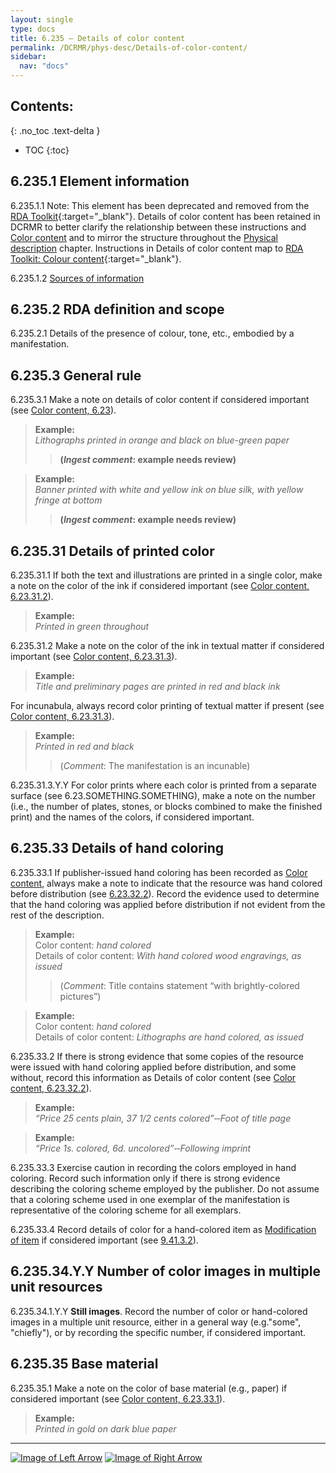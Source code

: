 ```yaml
---
layout: single
type: docs
title: 6.235 — Details of color content
permalink: /DCRMR/phys-desc/Details-of-color-content/
sidebar:
  nav: "docs"
---
```


## Contents:
{: .no_toc .text-delta }

- TOC
{:toc}

## 6.235.1 Element information

<a name="6.235.1.1">6.235.1.1</a> Note: This element has been deprecated and removed from the [RDA Toolkit](https://www.rdatoolkit.org/){:target="_blank"}. Details of color content has been retained in DCRMR to better clarify the relationship between these instructions and [Color content](/DCRMR/phys-desc/Color-content/) and to mirror the structure throughout the [Physical description](/DCRMR/phys-desc/) chapter. Instructions in Details of color content map to [RDA Toolkit: Colour content](https://access.rdatoolkit.org/Content/Index?externalId=en-US_ala-26e5e1f2-b7fb-383b-954a-b2560eb6eb40){:target="_blank"}.

<a name="6.235.1.2">6.235.1.2</a> [Sources of information](/DCRMR/phys-desc/#6011-sources-of-information) 

## 6.235.2 RDA definition and scope

<a name="6.235.2.1">6.235.2.1</a> Details of the presence of colour, tone, etc., embodied by a manifestation.

## 6.235.3 General rule

<a name="6.235.3.1">6.235.3.1</a> Make a note on details of color content if considered important (see [Color content, 6.23](/DCRMR/phys-desc/Color-content/)).

>**Example:**  
><CITE>Lithographs printed in orange and black on blue-green paper</CITE>  
>>**(*Ingest comment*: example needs review)**

>**Example:**  
><CITE>Banner printed with white and yellow ink on blue silk, with yellow fringe at bottom</CITE>  
>>**(*Ingest comment*: example needs review)**

## 6.235.31 Details of printed color

<a name="6.235.31.1">6.235.31.1</a> If both the text and illustrations are printed in a single color, make a note on the color of the ink if considered important (see [Color content, 6.23.31.2](/DCRMR/phys-desc/Color-content/#6.23.31.2)).

>**Example:**  
><CITE>Printed in green throughout</CITE>

<a name="6.235.31.2">6.235.31.2</a> Make a note on the color of the ink in textual matter if considered important (see [Color content, 6.23.31.3](/DCRMR/phys-desc/Color-content/#6.23.31.3)).

>**Example:**  
><CITE>Title and preliminary pages are printed in red and black ink</CITE>

For incunabula, always record color printing of textual matter if present (see [Color content, 6.23.31.3](/DCRMR/phys-desc/Color-content/#6.23.31.3)).

>**Example:**  
><CITE>Printed in red and black</CITE>  
>>(*Comment*: The manifestation is an incunable)

<a name="6.235.31.3.Y.Y">6.235.31.3.Y.Y</a> For color prints  where each color is printed from a separate surface (see 6.23.SOMETHING.SOMETHING), make a note on the number (i.e., the number of plates, stones, or blocks combined to make the finished print) and the names of the colors, if considered important. 

## 6.235.33 Details of hand coloring

<a name="6.235.33.1">6.235.33.1</a> If publisher-issued hand coloring has been recorded as [Color content](/DCRMR/phys-desc/Color-content/), always make a note to indicate that the resource was hand colored before distribution (see [6.23.32.2](/DCRMR/phys-desc/Color-content/#6.23.32.2)). Record the evidence used to determine that the hand coloring was applied before distribution if not evident from the rest of the description.

>**Example:**  
>Color content: <CITE>hand colored</CITE>  
>Details of color content: <CITE>With hand colored wood engravings, as issued</CITE>  
>>(*Comment*: Title contains statement “with brightly-colored pictures”)

>**Example:**  
>Color content: <CITE>hand colored</CITE>  
>Details of color content: <CITE>Lithographs are hand colored, as issued</CITE>  

<a name="6.235.33.2">6.235.33.2</a> If there is strong evidence that some copies of the resource were issued with hand coloring applied before distribution, and some without, record this information as Details of color content (see [Color content, 6.23.32.2](/DCRMR/phys-desc/Color-content/#6.23.32.2)).

>**Example:**  
><CITE>“Price 25 cents plain, 37 1/2 cents colored”&#8208;&#8208;Foot of title page</CITE>  

>**Example:**  
><CITE>“Price 1s. colored, 6d. uncolored”&#8208;&#8208;Following imprint</CITE> 

<a name="6.235.33.3">6.235.33.3</a> Exercise caution in recording the colors employed in hand coloring. Record such information only if there is strong evidence describing the coloring scheme employed by the publisher. Do not assume that a coloring scheme used in one exemplar of the manifestation is representative of the coloring scheme for all exemplars. 

<a name="6.235.33.4">6.235.33.4</a> Record details of color for a hand-colored item as [Modification of item](/DCRMR/additional-notes/Modification-of-item/) if considered important (see [9.41.3.2](/DCRMR/additional-notes/Modification-of-item/#9.41.3.2)).

## 6.235.34.Y.Y Number of color images in multiple unit resources

<a name="6.235.34.1.Y.Y">6.235.34.1.Y.Y</a> **Still images**. Record the number of color or hand-colored images in a multiple unit resource, either in a general way (e.g."some", "chiefly"), or by recording the specific number, if considered important.

## 6.235.35 Base material

<a name="6.235.35.1">6.235.35.1</a> Make a note on the color of base material (e.g., paper) if considered important (see [Color content, 6.23.33.1](/DCRMR/phys-desc/Color-content/#6.23.33.1)).

>**Example:**  
><CITE>Printed in gold on dark blue paper</CITE>  

---

[![Image of Left Arrow](https://rbms-bsc.github.io/DCRMR/assets/pictures/navigation/Arrow_Left.png "6.23 — Color content")](/DCRMR/phys-desc/Color-content/) [![Image of Right Arrow](https://rbms-bsc.github.io/DCRMR/assets/pictures/navigation/Arrow_Right.png "6.24 — Dimensions")](/DCRMR/phys-desc/Dimensions/)
